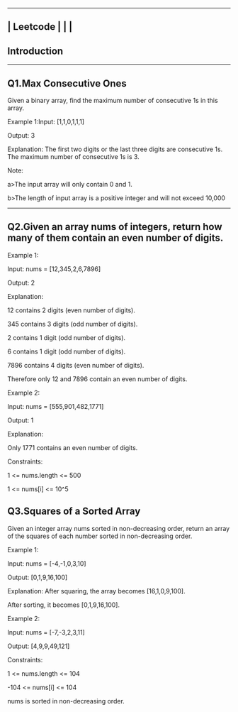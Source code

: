 

------------------
|  Leetcode      |
|                |
-------------------




  Introduction
------------------------
-------------------------



Q1.Max Consecutive Ones
----------------------------------

Given a binary array, find the maximum number of consecutive 1s in this array.



Example 1:Input: [1,1,0,1,1,1]


Output: 3


Explanation: The first two digits or the last three digits are consecutive 1s.
The maximum number of consecutive 1s is 3.


Note: 


a>The input array will only contain 0 and 1.


b>The length of input array is a positive integer and will not exceed 10,000












****************************************************************
Q2.Given an array nums of integers, return how many of them contain an even number of digits. 
---------------------------------------------------------------------------------------------


Example 1:

Input: nums = [12,345,2,6,7896]


Output: 2


Explanation: 


12 contains 2 digits (even number of digits). 


345 contains 3 digits (odd number of digits).


2 contains 1 digit (odd number of digits). 


6 contains 1 digit (odd number of digits). 


7896 contains 4 digits (even number of digits). 


Therefore only 12 and 7896 contain an even number of digits.






Example 2:



Input: nums = [555,901,482,1771]



Output: 1 



Explanation: 



Only 1771 contains an even number of digits.





Constraints:

   1 <= nums.length <= 500
   
   
   1 <= nums[i] <= 10^5
    
    
    
  
    
    

   Q3.Squares of a Sorted Array
-----------------------------------------
Given an integer array nums sorted in non-decreasing order, return an array of the squares of each number sorted in non-decreasing order.



Example 1:


Input: nums = [-4,-1,0,3,10]


Output: [0,1,9,16,100]


Explanation: After squaring, the array becomes [16,1,0,9,100].



After sorting, it becomes [0,1,9,16,100].



Example 2:


Input: nums = [-7,-3,2,3,11]



Output: [4,9,9,49,121]




Constraints:



   1 <= nums.length <= 104
   
   
   -104 <= nums[i] <= 104
   
   
   nums is sorted in non-decreasing order.






